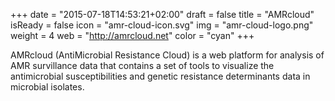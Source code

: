 +++
date = "2015-07-18T14:53:21+02:00"
draft = false
title = "AMRcloud"
isReady = false
icon = "amr-cloud-icon.svg"
img = "amr-cloud-logo.png"
weight = 4
web = "http://amrcloud.net"
color = "cyan"
+++

AMRcloud (AntiMicrobial Resistance Cloud) is a web platform for analysis of AMR survillance data that contains a set of tools to visualize the antimicrobial susceptibilities and genetic resistance determinants data in microbial isolates.
